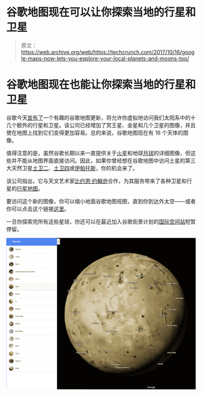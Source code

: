 # 谷歌地图现在可以让你探索当地的行星和卫星

> 原文：<https://web.archive.org/web/https://techcrunch.com/2017/10/16/google-maps-now-lets-you-explore-your-local-planets-and-moons-too/>

# 谷歌地图现在也能让你探索当地的行星和卫星

谷歌今天[宣布了](https://web.archive.org/web/20230307213332/https://www.blog.google/products/maps/space-out-planets-google-maps/)一个有趣的谷歌地图更新，将允许你虚拟地访问我们太阳系中的十几个额外的行星和卫星。该公司已经增加了冥王星、金星和几个卫星的图像，并且使在地图上找到它们变得更加容易。总的来说，谷歌地图现在有 16 个天体的图像。

值得注意的是，虽然谷歌长期以来一直提供关于[火星](https://web.archive.org/web/20230307213332/https://www.google.com/mars/)和地球[月球](https://web.archive.org/web/20230307213332/https://www.google.com/moon/)的详细图像，但这些并不能从地图界面直接访问。因此，如果你曾经想在谷歌地图中访问土星的第三大天然卫星[土卫二](https://web.archive.org/web/20230307213332/https://www.google.com/maps/space/enceladus/@0,-122.7994824,22671583m/data=!3m1!1e3)、[土卫四](https://web.archive.org/web/20230307213332/https://www.google.com/maps/space/dione/@0,-122.7994824,22671583m/data=!3m1!1e3)或[伊帕托斯](https://web.archive.org/web/20230307213332/https://www.google.com/maps/space/iapetus/@0,-122.7994824,22671583m/data=!3m1!1e3)，你的机会来了。

该公司指出，它与天文艺术家[比约恩·约翰逊](https://web.archive.org/web/20230307213332/http://bjj.mmedia.is/)合作，为其服务带来了各种卫星和行星的[行星地图](https://web.archive.org/web/20230307213332/http://bjj.mmedia.is/data/planetary_maps.html)。

要访问这个新的图像，你可以缩小地面谷歌地图视图，直到你到达外太空——或者你可以点击这个链接[这里](https://web.archive.org/web/20230307213332/https://www.google.com/maps/space/earth)。

一旦你探索完所有这些星球，你还可以在最近加入谷歌街景计划的[国际空间站](https://web.archive.org/web/20230307213332/https://techcrunch.com/2017/07/20/google-street-view-now-lets-you-explore-the-international-space-station/)短暂停留。

[![](img/3279fbea8f8747e4c1a5e101b610869d.png)](https://web.archive.org/web/20230307213332/https://techcrunch.com/wp-content/uploads/2017/10/2017-10-16_0938_001.png)